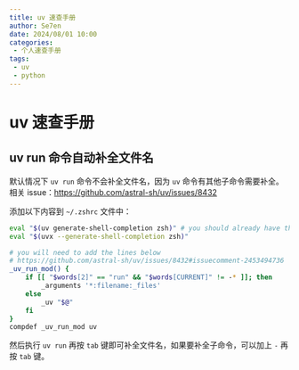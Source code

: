 ```yaml
---
title: uv 速查手册
author: Se7en
date: 2024/08/01 10:00
categories:
 - 个人速查手册
tags:
 - uv
 - python
---
```


# uv 速查手册

## uv run 命令自动补全文件名

默认情况下 `uv run` 命令不会补全文件名，因为 `uv` 命令有其他子命令需要补全。相关 issue：https://github.com/astral-sh/uv/issues/8432

添加以下内容到 `~/.zshrc` 文件中：

```bash
eval "$(uv generate-shell-completion zsh)" # you should already have these two lines
eval "$(uvx --generate-shell-completion zsh)"

# you will need to add the lines below
# https://github.com/astral-sh/uv/issues/8432#issuecomment-2453494736
_uv_run_mod() {
    if [[ "$words[2]" == "run" && "$words[CURRENT]" != -* ]]; then
        _arguments '*:filename:_files'
    else
        _uv "$@"
    fi
}
compdef _uv_run_mod uv
```

然后执行 `uv run` 再按 `tab` 键即可补全文件名，如果要补全子命令，可以加上 `-` 再按 `tab` 键。
